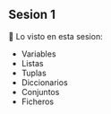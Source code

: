 ## Sesion 1
🔎 Lo visto en esta sesion:
* Variables
* Listas
* Tuplas
* Diccionarios
* Conjuntos
* Ficheros